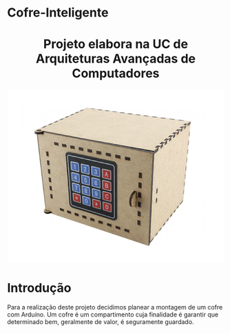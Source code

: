 # Cofre-Inteligente

<h1 align="center">Projeto elabora na UC de Arquiteturas Avançadas de Computadores</h1>

![](aac.png?raw=true "AAC")

# Introdução 
Para a realização deste projeto decidimos planear a montagem de um cofre com Arduíno.
Um cofre é um compartimento cuja finalidade é garantir que determinado bem, geralmente de valor, é seguramente guardado.
